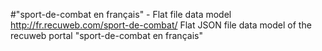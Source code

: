#"sport-de-combat en français" - Flat file data model
http://fr.recuweb.com/sport-de-combat/
Flat JSON file data model of the recuweb portal "sport-de-combat en français"
